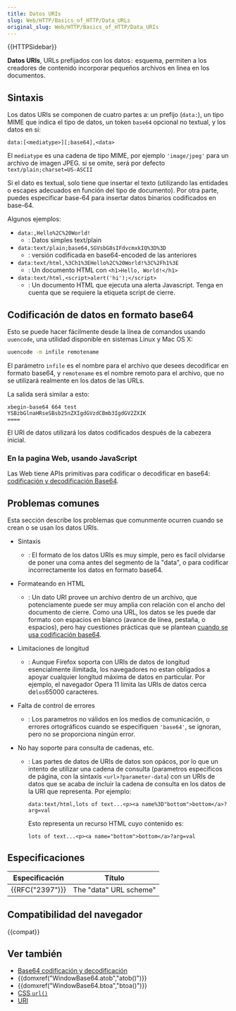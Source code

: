```yaml
---
title: Datos URIs
slug: Web/HTTP/Basics_of_HTTP/Data_URLs
original_slug: Web/HTTP/Basics_of_HTTP/Data_URIs
---
```


{{HTTPSidebar}}

**Datos URIs**, URLs prefijados con los datos`:` esquema, permiten a los creadores de contenido incorporar pequeños archivos en linea en los documentos.

## Sintaxis

Los datos URIs se componen de cuatro partes a: un prefijo (`data:`), un tipo MIME que indica el tipo de datos, un token `base64` opcional no textual, y los datos en si:

```
data:[<mediatype>][;base64],<data>
```

El `mediatype` es una cadena de tipo MIME, por ejemplo `'image/jpeg'` para un archivo de imagen JPEG. si se omite, será por defecto `text/plain;charset=US-ASCII`

Si el dato es textual, solo tiene que insertar el texto (utilizando las entidades o escapes adecuados en función del tipo de documento). Por otra parte, puedes especificar base-64 para insertar datos binarios codificados en base-64.

Algunos ejemplos:

- `data:,Hello%2C%20World!`
  - : Datos simples text/plain
- `data:text/plain;base64,SGVsbG8sIFdvcmxkIQ%3D%3D`
  - : versión codificada en base64-encoded de las anteriores
- `data:text/html,%3Ch1%3EHello%2C%20World!%3C%2Fh1%3E`
  - : Un documento HTML con `<h1>Hello, World!</h1>`
- `data:text/html,<script>alert('hi');</script>`
  - : Un documento HTML que ejecuta una alerta Javascript. Tenga en cuenta que se requiere la etiqueta script de cierre.

## Codificación de datos en formato base64

Esto se puede hacer fácilmente desde la línea de comandos usando `uuencode`, una utilidad disponible en sistemas Linux y Mac OS X:

```bash
uuencode -m infile remotename
```

El parámetro `infile` es el nombre para el archivo que desees decodificar en formato base64, y `remotename` es el nombre remoto para el archivo, que no se utilizará realmente en los datos de las URLs.

La salida será similar a esto:

```
xbegin-base64 664 test
YSBzbGlnaHRseSBsb25nZXIgdGVzdCBmb3IgdGV2ZXIK
====
```

El URI de datos utilizará los datos codificados después de la cabezera inicial.

### En la pagina Web, usando JavaScript

Las Web tiene APIs primitivas para codificar o decodificar en base64: [codificación y decodificación Base64](/es/docs/Web/JavaScript/Base64_encoding_and_decoding).

## Problemas comunes

Esta sección describe los problemas que comunmente ocurren cuando se crean o se usan los datos URIs.

- Sintaxis
  - : El formato de los datos URIs es muy simple, pero es facil olvidarse de poner una coma antes del segmento de la "data", o para codificar incorrectamente los datos en formato base64.
- Formateando en HTML
  - : Un dato URI provee un archivo dentro de un archivo, que potenciamente puede ser muy amplia con relación con el ancho del documento de cierre. Como una URL, los datos se les puede dar formato con espacios en blanco (avance de línea, pestaña, o espacios), pero hay cuestiones prácticas que se plantean [cuando se usa codificación base64](http://bugzilla.mozilla.org/show_bug.cgi?id=73026#c12).
- Limitaciones de longitud
  - : Aunque Firefox soporta con URIs de datos de longitud esencialmente ilimitada, los navegadores no estan obligados a apoyar cualquier longitud máxima de datos en particular. Por ejemplo, el navegador Opera 11 limita las URIs de datos cerca de`los`65000 caracteres.
- Falta de control de errores
  - : Los parametros no válidos en los medios de comunicación, o errores ortográficos cuando se especifiquen `'base64'`, se ignoran, pero no se proporciona ningún error.
- No hay soporte para consulta de cadenas, etc.

  - : Las partes de datos de URIs de datos son opácos, por lo que un intento de utilizar una cadena de consulta (parametros específicos de página, con la sintaxis `<url>?parameter-data`) con un URIs de datos que se acaba de incluir la cadena de consulta en los datos de la URI que representa. Por ejemplo:

    ```
    data:text/html,lots of text...<p><a name%3D"bottom">bottom</a>?arg=val
    ```

    Esto representa un recurso HTML cuyo contenido es:

    ```
    lots of text...<p><a name="bottom">bottom</a>?arg=val
    ```

## Especificaciones

| Especificación  | Título                 |
| --------------- | ---------------------- |
| {{RFC("2397")}} | The "data" URL scheme" |

## Compatibilidad del navegador

{{compat}}

## Ver también

- [Base64 codificación y decodificación](/es/docs/Web/JavaScript/Base64_encoding_and_decoding)
- {{domxref("WindowBase64.atob","atob()")}}
- {{domxref("WindowBase64.btoa","btoa()")}}
- [CSS `url()`](/es/docs/Web/CSS/uri)
- [URI](/es/docs/URI)
